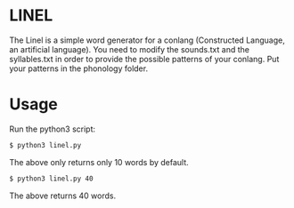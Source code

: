 # LINEL
The Linel is a simple word generator for a conlang (Constructed Language, an artificial language).
You need to modify the sounds.txt and the syllables.txt in order to provide the possible patterns of your conlang.
Put your patterns in the phonology folder.

# Usage

Run the python3 script:
```sh
$ python3 linel.py
```
The above only returns only 10 words by default.
```sh
$ python3 linel.py 40
```
The above returns 40 words.


